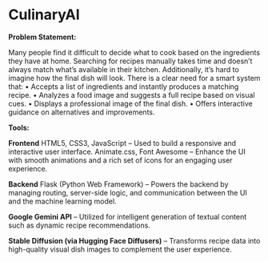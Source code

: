 # CulinaryAI
**Problem Statement:**

Many people find it difficult to decide what to cook based on the ingredients they have at home. Searching for recipes manually takes time and doesn’t always match what’s available in their kitchen. Additionally, it’s hard to imagine how the final dish will look.
There is a clear need for a smart system that:
•	Accepts a list of ingredients and instantly produces a matching recipe.
•	Analyzes a food image and suggests a full recipe based on visual cues.
•	Displays a professional image of the final dish.
•	Offers interactive guidance on alternatives and improvements. 

**Tools:**

**Frontend**
HTML5, CSS3, JavaScript – Used to build a responsive and interactive user interface.
Animate.css, Font Awesome – Enhance the UI with smooth animations and a rich set of icons for an engaging user experience.

**Backend**
Flask (Python Web Framework) – Powers the backend by managing routing, server-side logic, and communication between the UI and the machine learning model.

**Google Gemini API** – Utilized for intelligent generation of textual content such as dynamic recipe recommendations.

**Stable Diffusion (via Hugging Face Diffusers)** – Transforms recipe data into high-quality visual dish images to complement the user experience.
